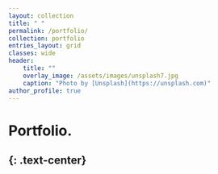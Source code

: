 ```yaml
---
layout: collection
title: " "
permalink: /portfolio/
collection: portfolio
entries_layout: grid
classes: wide
header:
    title: ""
    overlay_image: /assets/images/unsplash7.jpg
    caption: "Photo by [Unsplash](https://unsplash.com)"
author_profile: true
---
```


# Portfolio.
{: .text-center}
----------------
